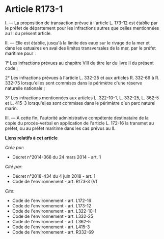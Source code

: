 # Article R173-1

I. ― La proposition de transaction prévue à l'article L. 173-12 est établie par le préfet de département pour les infractions
autres que celles mentionnées au II du présent article. 

II. ― Elle est établie, jusqu'à la limite des eaux sur le rivage de la mer et dans les estuaires en aval des limites
transversales de la mer, par le préfet maritime pour : 

1° Les infractions prévues au chapitre VIII du titre Ier du livre II du présent code ; 

2° Les infractions prévues à l'article L. 332-25 et aux articles R. 332-69 à R. 332-75 lorsqu'elles sont commises dans le
périmètre d'une réserve naturelle nationale ; 

3° Les infractions mentionnées aux articles L. 322-10-1, L. 332-25, L. 362-5 et L. 415-3 lorsqu'elles sont commises dans le
périmètre d'un parc naturel marin. 

III. ― A cette fin, l'autorité administrative compétente destinataire de la copie du procès-verbal en application de
l'article L. 172-16 la transmet au préfet, ou au préfet maritime dans les cas prévus au II.

**Liens relatifs à cet article**

_Créé par_:

  - Décret n°2014-368 du 24 mars 2014 - art. 1

_Cité par_:

  - Décret n°2018-434 du 4 juin 2018 - art. 1
  - Code de l'environnement - art. R173-3 (V)

_Cite_:

  - Code de l'environnement - art. L172-16
  - Code de l'environnement - art. L173-12
  - Code de l'environnement - art. L322-10-1
  - Code de l'environnement - art. L332-25
  - Code de l'environnement - art. L362-5
  - Code de l'environnement - art. L415-3
  - Code de l'environnement - art. R332-69
